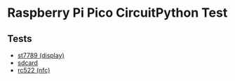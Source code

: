 # Raspberry Pi Pico CircuitPython Test

## Tests
* [st7789 (display)](./tests/st7789/)
* [sdcard](./tests/sdcard/)
* [rc522 (nfc)](./tests/rc522/)